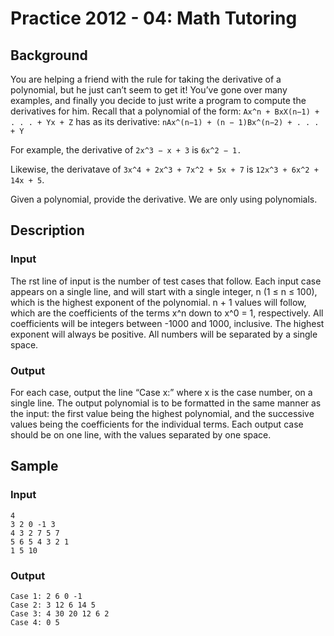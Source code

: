 # Practice 2012 - 04: Math Tutoring

## Background
You are helping a friend with the rule for taking the derivative of a
polynomial, but he just can’t seem to get it! You’ve gone over many examples,
and finally you decide to just write a program to compute the derivatives for
him.
Recall that a polynomial of the form:
`Ax^n + BxX(n−1) + . . . + Yx + Z`
has as its derivative:
`nAx^(n−1) + (n − 1)Bx^(n−2) + . . . + Y`

For example, the derivative of
`2x^3 − x + 3`
is
`6x^2 − 1.`

Likewise, the derivatave of
`3x^4 + 2x^3 + 7x^2 + 5x + 7`
is
`12x^3 + 6x^2 + 14x + 5`.

Given a polynomial, provide the derivative. We are only using polynomials.

## Description

### Input
The rst line of input is the number of test cases that follow.
Each input case appears on a single line, and will start with a single integer,
n (1 ≤ n ≤ 100), which is the highest exponent of the polynomial. n + 1 values
will follow, which are the coefficients of the terms x^n down to x^0 = 1,
respectively. All coefficients will be integers between -1000 and 1000,
inclusive. The highest exponent will always be positive. All numbers will be
separated by a single space.

### Output
For each case, output the line “Case x:” where x is the case number, on a
single line. The output polynomial is to be formatted in the same manner as
the input: the first value being the highest polynomial, and the successive
values being the coefficients for the individual terms. Each output case should
be on one line, with the values separated by one space.

## Sample
### Input
```
4
3 2 0 -1 3
4 3 2 7 5 7
5 6 5 4 3 2 1
1 5 10
```

### Output
```
Case 1: 2 6 0 -1
Case 2: 3 12 6 14 5
Case 3: 4 30 20 12 6 2
Case 4: 0 5
```
